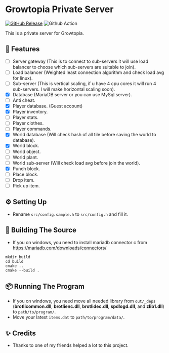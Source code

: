 # Growtopia Private Server
[![GitHub Release](https://img.shields.io/github/release/ZTzTopia/GTPriavteServer.svg)](https://github.com/ZTzTopia/GTPriavteServer/releases/latest) 
![Github Action](https://github.com/ZTzTopia/GTPrivateServer/actions/workflows/cmake.yml/badge.svg)

This is a private server for Growtopia.

## 📜 Features
- [ ] Server gateway (This is to connect to sub-servers it will use load balancer to choose which sub-servers are suitable to join).
- [ ] Load balancer (Weighted least connection algorithm and check load avg for linux).
- [ ] Sub-server (This is vertical scaling, if u have 4 cpu cores it will run 4 sub-servers. I will make horizontal scaling soon).
- [x] Database (MariaDB server or you can use MySql server).
- [ ] Anti cheat.
- [x] Player database. (Guest account)
- [x] Player inventory.
- [ ] Player stats.
- [ ] Player clothes.
- [ ] Player commands.
- [x] World database (Will check hash of all tile before saving the world to database).
- [x] World block.
- [ ] World object.
- [ ] World plant.
- [ ] World sub-server (Will check load avg before join the world).
- [x] Punch block.
- [ ] Place block.
- [ ] Drop item.
- [ ] Pick up item.

## ⚙️ Setting Up
- Rename `src/config.sample.h` to `src/config.h` and fill it.

## 🔨 Building The Source
- If you on windows, you need to install mariadb connector c from https://mariadb.com/downloads/connectors/
```shell
mkdir build
cd build
cmake ..
cmake --build .
```

## 📦 Running The Program
- If you on windows, you need move all needed library from `out/_deps` (**brotlicommon.dll**, **brotlienc.dll**, **brotlidec.dll**, **spdlogd.dll**, and **zlib1.dll**) to `path/to/program/`.
- Move your latest `items.dat` to `path/to/program/data/`.

## ✨ Credits
- Thanks to one of my friends helped a lot to this project.
